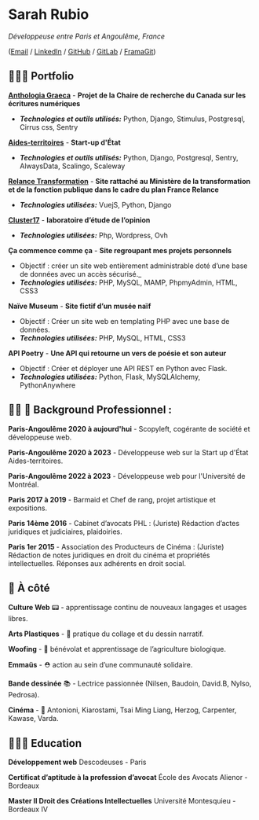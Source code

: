 # Sarah Rubio

_Développeuse entre Paris et Angoulême, France_ <br>

([Email](mailto:sarahrubio.pro@gmail.com) / [LinkedIn](https://www.linkedin.com/in/sarah-rubio-ba765b1a8/) / [GitHub](https://github.com/SarahRubio) / [GitLab](https://gitlab.com/users/SarahRubio/contributed) / [FramaGit](https://framagit.org/users/SarahRubio/activity))

## 👩🏻‍💻 Portfolio

**[Anthologia Graeca](https://anthologiagraeca.org/)** - **Projet de la Chaire de recherche du Canada sur les écritures numériques**
- **_Technologies et outils utilisés:_** Python, Django, Stimulus, Postgresql, Cirrus css, Sentry

**[Aides-territoires](https://aides-territoires.beta.gouv.fr/)** - **Start-up d'État**
  - **_Technologies et outils utilisés:_** Python, Django, Postgresql, Sentry, AlwaysData, Scalingo, Scaleway

**[Relance Transformation](https://github.com/betagouv/relance-transformation)** - **Site rattaché au Ministère de la transformation et de la fonction publique dans le cadre du plan France Relance**
  - **_Technologies utilisées:_** VuejS, Python, Django

**[Cluster17](https://cluster17.com/)** - **laboratoire d’étude de l’opinion**
  - **_Technologies utilisées:_** Php, Wordpress, Ovh

**Ça commence comme ça** - **Site regroupant mes projets personnels**
  - Objectif : créer un site web entièrement administrable doté d’une base de données avec un accès sécurisé._
  - **_Technologies utilisées:_** PHP, MySQL, MAMP, PhpmyAdmin, HTML, CSS3

**Naïve Museum** - **Site fictif d’un musée naïf**
  - Objectif : Créer un site web en templating PHP avec une base de données.
  - **_Technologies utilisées:_** PHP, MySQL, HTML, CSS3
  
**API Poetry** - **Une API qui retourne un vers de poésie et son auteur**
  - Objectif : Créer et déployer une API REST en Python avec Flask.
  - **_Technologies utilisées:_** Python, Flask, MySQLAlchemy, PythonAnywhere
     
## 👩🏻 🧰 Background Professionnel :

**Paris-Angoulême 2020 à aujourd'hui** - Scopyleft, cogérante de société et développeuse web.

**Paris-Angoulême 2020 à 2023** - Développeuse web sur la Start up d'État Aides-territoires.

**Paris-Angoulême 2022 à 2023** - Développeuse web pour l'Université de Montréal.

**Paris 2017 à 2019** - Barmaid et Chef de rang, projet artistique et expositions.

**Paris 14ème 2016** - Cabinet d’avocats PHL : (Juriste) Rédaction d’actes juridiques et
judiciaires, plaidoiries.

**Paris 1er 2015** - Association des Producteurs de Cinéma : (Juriste) Rédaction de notes juridiques en droit du cinéma et propriétés intellectuelles. Réponses aux adhérents en droit social.

## 🎒 À côté

**Culture Web** 📟 - apprentissage continu de nouveaux langages et usages libres.

**Arts Plastiques** - 🎨 pratique du collage et du dessin narratif.

**Woofing** - 🌱 bénévolat et apprentissage de l’agriculture biologique.

**Emmaüs** - ⛑ action au sein d’une communauté solidaire.

**Bande dessinée** 📚 - Lectrice passionnée (Nilsen, Baudoin, David.B, Nylso, Pedrosa).

**Cinéma** - 🎥 Antonioni, Kiarostami, Tsai Ming Liang, Herzog, Carpenter, Kawase, Varda.
 
## 👩🏼‍🎓 Education

**Développement web**
Descodeuses - Paris

**Certificat d’aptitude à la profession d’avocat** 
École des Avocats Alienor - Bordeaux

**Master II Droit des Créations Intellectuelles** 
Université Montesquieu - Bordeaux IV


